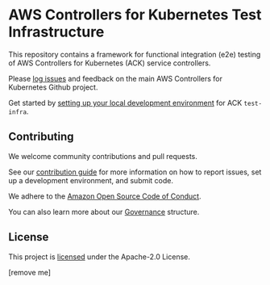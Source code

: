 # AWS Controllers for Kubernetes Test Infrastructure

This repository contains a framework for functional integration (e2e) testing
of AWS Controllers for Kubernetes (ACK) service controllers.

Please [log issues][ack-issues] and feedback on the main AWS Controllers for
Kubernetes Github project.

[ack-issues]: https://github.com/aws-controllers-k8s/community/issues

Get started by [setting up your local development environment][setup] for ACK
`test-infra`.

[setup]: /docs/setup.md

## Contributing

We welcome community contributions and pull requests.

See our [contribution guide](/CONTRIBUTING.md) for more information on how to
report issues, set up a development environment, and submit code.

We adhere to the [Amazon Open Source Code of Conduct][coc].

You can also learn more about our [Governance](/GOVERNANCE.md) structure.

[coc]: https://aws.github.io/code-of-conduct

## License

This project is [licensed](/LICENSE) under the Apache-2.0 License.

[remove me]
